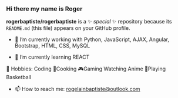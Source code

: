 ### Hi there my name is Roger 

**rogerbaptiste/rogerbaptiste** is a ✨ _special_ ✨ repository because its `README.md` (this file) appears on your GitHub profile.

- 🔭 I’m currently working with Python, JavaScript, AJAX, Angular, Bootstrap, HTML, CSS, MySQL

- 🌱 I’m currently learning REACT 

🎇 Hobbies: Coding :curry:Cooking :video_game:Gaming Watching Anime :basketball:Playing Basketball

- 📫 How to reach me: rogelainbaptiste@outlook.com
